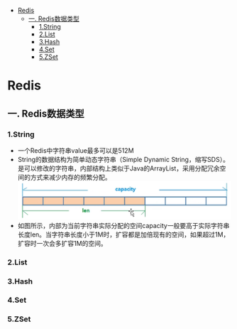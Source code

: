 - [Redis](#redis)
  - [一. Redis数据类型](#一-redis数据类型)
    - [1.String](#1string)
    - [2.List](#2list)
    - [3.Hash](#3hash)
    - [4.Set](#4set)
    - [5.ZSet](#5zset)

# Redis
## 一. Redis数据类型
### 1.String
  - 一个Redis中字符串value最多可以是512M
  - String的数据结构为简单动态字符串（Simple Dynamic String，缩写SDS）。是可以修改的字符串，内部结构上类似于Java的ArrayList，采用分配冗余空间的方式来减少内存的频繁分配。
  ![image](../../Resources/redis-string-structure.png)
  - 如图所示，内部为当前字符串实际分配的空间capacity一般要高于实际字符串长度len。当字符串长度小于1M时，扩容都是加倍现有的空间，如果超过1M，扩容时一次会多扩容1M的空间。

### 2.List

### 3.Hash
### 4.Set
### 5.ZSet
